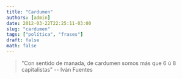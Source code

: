 ```yaml
---
title: "Cardumen"
authors: [admin]
date: 2012-03-22T22:25:11-03:00
slug: "cardumen"
tags: ["política", "frases"]
draft: false
math: false
---
```


> "Con sentido de manada, de cardumen somos más que 6 ú 8
capitalistas" -- Iván Fuentes
